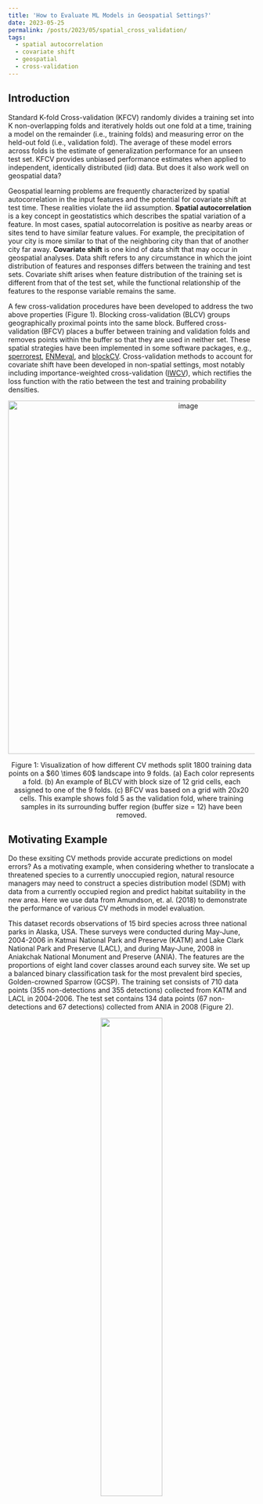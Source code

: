 ```yaml
---
title: 'How to Evaluate ML Models in Geospatial Settings?'
date: 2023-05-25
permalink: /posts/2023/05/spatial_cross_validation/
tags:
  - spatial autocorrelation
  - covariate shift
  - geospatial
  - cross-validation
---
```

## Introduction
Standard K-fold Cross-validation (KFCV) randomly divides a training set into K non-overlapping folds and iteratively holds out one fold at a time, training a model on the remainder (i.e., training folds) and measuring error on the held-out fold (i.e., validation fold). The average of these model errors across folds is the estimate of generalization performance for an unseen test set.
KFCV provides unbiased performance estimates when applied to independent, identically distributed (iid) data. But does it also work well on geospatial data?

Geospatial learning problems are frequently characterized by spatial autocorrelation in the input features and the potential for covariate shift at test time. These realities violate the iid assumption. **Spatial autocorrelation** is a key concept in geostatistics which describes the spatial variation of a feature. In most cases, spatial autocorrelation is positive as nearby areas or sites tend to have similar feature values. For example, the precipitation of your city is more similar to that of the neighboring city than that of another city far away. **Covariate shift** is one kind of data shift that may occur in geospatial analyses. Data shift refers to any circumstance in which the joint distribution of features and responses differs between the training and test sets.
Covariate shift arises when feature distribution of the training set is different from that of the test set, while the functional relationship of the features to the response variable remains the same. 

A few cross-validation procedures have been developed to address the two above properties (Figure 1). Blocking cross-validation (BLCV) groups geographically proximal points into the same block. Buffered cross-validation (BFCV) places a buffer between training and validation folds and removes points within the buffer so that they are used in neither set. These spatial strategies have been implemented in some software packages, e.g., [sperrorest](https://cran.r-project.org/web/packages/sperrorest/), [ENMeval](https://cran.r-project.org/web/packages/ENMeval/), and [blockCV](https://cran.r-project.org/web/packages/blockCV/). 
Cross-validation methods to account for covariate shift have been developed in non-spatial settings, most notably including importance-weighted cross-validation ([IWCV](https://www.statistik.tu-dortmund.de/~wornowiz/RuLSIF.txt)), which rectifies the loss function with the ratio between the test and training probability densities. 
<p align="center">
<img width="720" alt="image" src="https://github.com/Hutchinson-Lab/Hutchinson-Lab.github.io/assets/17716760/7d7a9d7e-8200-45bf-b832-aa8396831d5b">
</p>
<p align="center">
Figure 1: Visualization of how different CV methods split 1800 training data points on a $60 \times 60$ landscape into 9 folds. (a) Each color represents a fold. (b) An example of BLCV with block size of 12 grid cells, each assigned to one of the 9 folds. (c) BFCV was based on a grid with 20x20 cells. This example shows fold 5 as the validation fold, where training samples in its surrounding buffer region (buffer size = 12) have been removed.
</p>

## Motivating Example
Do these exsiting CV methods provide accurate predictions on model errors? As a motivating example, when considering whether to translocate a threatened species to a currently unoccupied region, natural resource managers may need to construct a species distribution model (SDM) with data from a currently occupied region and predict habitat suitability in the new area.
Here we use data from Amundson, et. al. (2018) to demonstrate the performance of various CV methods in model evaluation. 

This dataset records observations of 15 bird species across three national parks in Alaska, USA. These surveys were conducted during May-June, 2004-2006 in Katmai National Park and Preserve (KATM) and Lake Clark National Park and Preserve (LACL), and during May-June, 2008 in Aniakchak National Monument and Preserve (ANIA). The features are the proportions of eight land cover classes around each survey site. We set up a balanced binary classification task for the most prevalent bird species, Golden-crowned Sparrow (GCSP). The training set consists of 710 data points (355 non-detections and 355 detections) collected from KATM and LACL in 2004-2006. The test set contains 134 data points (67 non-detections and 67 detections) collected from ANIA in 2008 (Figure 2). 

<p align="center">
  <img src="https://github.com/Hutchinson-Lab/Hutchinson-Lab.github.io/assets/17716760/422cc66d-d90e-4eec-a9f7-8826049ce8eb" width="50%" height="50%" />
</p>
<p align = "center">
Figure 2: Alaskan Birds Dataset. Training samples are from Katmai and Lake Clark, and test samples are from Aniakchak. Each red point represents a data point.
</p>

We explored five classification models: Ridge classifier (Ridge), Linear SVM (LSVM), K-Nearest Neighbors (KNN), Random Forest (RF), and Naive Bayes (NB),
and compared their test errors with the CV error estimates (Table 1).

<p align="center">Table 1: Test errors (targets) and 10-fold CV estimates (best estimates in each column in bold).</p>

| Model        | Test error    | KFCV   | IWCV       | BLCV       | BFCV       |
|--------------|-----------|------------|------------|------------|------------|
| Ridge         | 0.1866   | 0.3225       |**0.2526**    |0.2777      |0.2881      |
| LSVM         | 0.1866    | 0.3211       |**0.2488**     |0.2723    |0.2791        |
| KNN            | 0.3284  | 0.3113       |0.2780      |0.3030    |**0.3251**    |
| RF             | 0.3657  | 0.3169       |0.2911      |0.3176    |**0.3343**   |
| NB             | 0.4030  | 0.3521       |0.2938    |0.3230      |**0.3597**     |

In this scenario where the features are spatially autocorrelated and the training and test distributions present covariate shift, we found that KFCV never produced the closest model error estimates. The non-standard CV methods generated the best estimates but still show room for improvement. We wondered: How can we get generalization performances estimates from cross-validation that match the true test errors more closely? When is it appropriate to use these different types of cross-validation?

## Our work
To address these questions, our paper _"[Cross-validation for Geospatial Data: Estimating Generalization Performance in Geostatistical Problems](https://openreview.net/forum?id=VgJhYu7FmQ&referrer=%5BTMLR%5D(%2Fgroup%3Fid%3DTMLR))"_ created a framework to sort geospatial datasets into four scenarios that would help practitioners choose an appropriate CV approach. We demonstrated them with experiments on simulated and real datasets. We also developed a new CV algorithm called Importance Weighted Buffered Cross-Validation (IBCV) which makes improvements sometimes on the existing CV methods when training and test sets present spatial independence and covariate shift at the same time (Table 2). Theoretically，we proved a criterion for unbiased cross-validation and the unbiasedness of IBCV.

<p align="center">Table 2: Test errors (targets) and 10-fold CV estimates (best estimates in each column in bold). </p>

| Model        | Test error    | KFCV   | IWCV       | BLCV       | BFCV       | IBCV |
|--------------|-----------|------------|------------|------------|------------| ------------|
| Ridge         | 0.1866   | 0.3225       |0.2526   |0.2777      |0.2881      | **0.2374**|
| LSVM         | 0.1866    | 0.3211       |0.2488    |0.2723    |0.2791        |**0.2244**|
| KNN            | 0.3284  | 0.3113       |0.2780      |0.3030    |**0.3251**    |0.2542|
| RF             | 0.3657  | 0.3169       |0.2911      |0.3176    |**0.3343**   |0.2998|
| NB             | 0.4030  | 0.3521       |0.2938    |0.3230      |**0.3597**     |0.2748|


### References
1. Roberts, David R., et al. "Cross‐validation strategies for data with temporal, spatial, hierarchical, or phylogenetic structure." Ecography 40.8 (2017): 913-929.
2. Pohjankukka, Jonne, et al. "Estimating the prediction performance of spatial models via spatial k-fold cross validation." International Journal of Geographical Information Science 31.10 (2017): 2001-2019.
3. Sugiyama, Masashi, Matthias Krauledat, and Klaus-Robert Müller. "Covariate shift adaptation by importance weighted cross validation." Journal of Machine Learning Research 8.5 (2007).
4. Amundson, Courtney L., et al. "Montane-breeding bird distribution and abundance across national parks of southwestern Alaska." Journal of Fish and Wildlife Management 9.1 (2018): 180-207.
